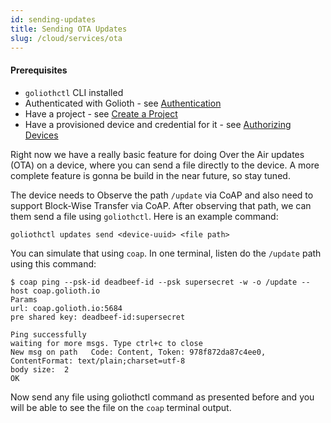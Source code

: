 ```yaml
---
id: sending-updates
title: Sending OTA Updates
slug: /cloud/services/ota
---
```


#### Prerequisites

- `goliothctl` CLI installed
- Authenticated with Golioth - see [Authentication](/getting-started/authentication)
- Have a project - see [Create a Project](/getting-started/create-project)
- Have a provisioned device and credential for it - see [Authorizing Devices](/getting-started/authorize-devices)

Right now we have a really basic feature for doing Over the Air updates (OTA) on a device, where you can send a file directly to the device. A more complete feature is gonna be build in the near future, so stay tuned.

The device needs to Observe the path `/update` via CoAP and also need to support Block-Wise Transfer via CoAP. After observing that path, we can them send a file using `goliothctl`. Here is an example command:

```
goliothctl updates send <device-uuid> <file path>
```

You can simulate that using `coap`. In one terminal, listen do the `/update` path using this command:

```
$ coap ping --psk-id deadbeef-id --psk supersecret -w -o /update --host coap.golioth.io
Params
url: coap.golioth.io:5684
pre shared key: deadbeef-id:supersecret

Ping successfully
waiting for more msgs. Type ctrl+c to close
New msg on path   Code: Content, Token: 978f872da87c4ee0, ContentFormat: text/plain;charset=utf-8
body size:  2
OK
```

Now send any file using goliothctl command as presented before and you will be able to see the file on the `coap` terminal output.
